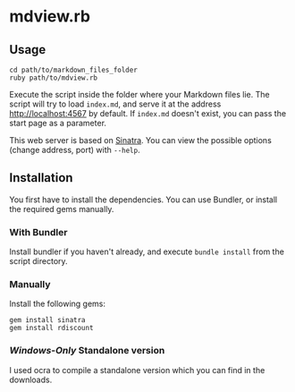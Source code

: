 # mdview.rb

## Usage

~~~
cd path/to/markdown_files_folder
ruby path/to/mdview.rb
~~~

Execute the script inside the folder where your Markdown files lie. The script
will try to load `index.md`, and serve it at the address
[http://localhost:4567]() by default. If `index.md` doesn't exist, you can pass
the start page as a parameter.

This web server is based on [Sinatra](http://www.sinatrarb.com/). You can view the
possible options (change address, port) with `--help`.

## Installation

You first have to install the dependencies. You can use Bundler, or install the
required gems manually.

### With Bundler

Install bundler if you haven't already, and execute `bundle install` from the script
directory.

### Manually

Install the following gems:

~~~
gem install sinatra
gem install rdiscount
~~~

### *Windows-Only* Standalone version

I used ocra to compile a standalone version which you can find in the downloads.
